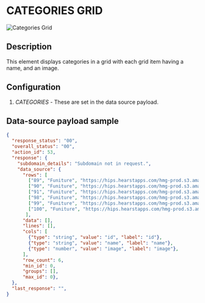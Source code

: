 # CATEGORIES GRID

![Categories Grid](https://i.postimg.cc/bNqQ6gXX/Screenshot-2023-01-03-110937.png)

## Description

This element displays categories in a grid with each grid item having a name, and an image.

## Configuration

1. *CATEGORIES* - These are set in the data source payload.

## Data-source payload sample

``` json
{
  "response_status": "00",
  "overall_status": "00",
  "action_id": 53,
  "response": {
    "subdomain_details": "Subdomain not in request.",
    "data_source": {
      "rows": [
        ["89", "Funiture", "https://hips.hearstapps.com/hmg-prod.s3.amazonaws.com/images/amazon-rivet-furniture-1533048038.jpg?crop=1.00xw:0.502xh;0,0.425xh&resize=980:*"],
        ["90", "Funiture", "https://hips.hearstapps.com/hmg-prod.s3.amazonaws.com/images/amazon-rivet-furniture-1533048038.jpg?crop=1.00xw:0.502xh;0,0.425xh&resize=980:*"],
        ["91", "Funiture", "https://hips.hearstapps.com/hmg-prod.s3.amazonaws.com/images/amazon-rivet-furniture-1533048038.jpg?crop=1.00xw:0.502xh;0,0.425xh&resize=980:*"],
        ["98", "Funiture", "https://hips.hearstapps.com/hmg-prod.s3.amazonaws.com/images/amazon-rivet-furniture-1533048038.jpg?crop=1.00xw:0.502xh;0,0.425xh&resize=980:*"],
        ["99", "Funiture", "https://hips.hearstapps.com/hmg-prod.s3.amazonaws.com/images/amazon-rivet-furniture-1533048038.jpg?crop=1.00xw:0.502xh;0,0.425xh&resize=980:*"],
        ["100", "Funiture", "https://hips.hearstapps.com/hmg-prod.s3.amazonaws.com/images/amazon-rivet-furniture-1533048038.jpg?crop=1.00xw:0.502xh;0,0.425xh&resize=980:*"]
       ],
      "data": [],
      "lines": [],
      "cols": [
        {"type": "string", "value": "id", "label": "id"},
        {"type": "string", "value": "name", "label": "name"},
        {"type": "number", "value": "image", "label": "image"},
      ],
      "row_count": 6,
      "min_id": 0,
      "groups": [],
      "max_id": 0},
  },
  "last_response": "",
}
```
